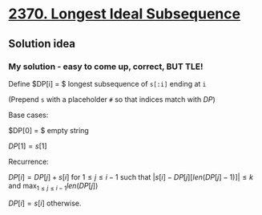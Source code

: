 # [2370. Longest Ideal Subsequence](https://leetcode.com/problems/longest-ideal-subsequence/)

## Solution idea

### My solution - easy to come up, correct, BUT TLE!

Define $DP[i] = $ longest subsequence of `s[:i]` ending at `i`

(Prepend `s` with a placeholder `#` so that indices match with $DP$)

Base cases:

$DP[0] = $ empty string

$DP[1] = s[1]$

Recurrence:

$DP[i] = DP[j] + s[i]$ for $1\leq j \leq i-1$ such that $|s[i] - DP[j][len(DP[j]-1)]| \leq k$ and $\max_{1\leq j \leq i-1} len(DP[j])$

$DP[i]=s[i]$ otherwise.